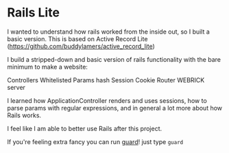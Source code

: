 # Rails Lite

I wanted to understand how rails worked from the inside out, so I built a basic version. This is based on Active Record Lite (https://github.com/buddylamers/active_record_lite) 

I build a stripped-down and basic version of rails functionality with the bare minimum to make a website:

Controllers
Whitelisted Params hash
Session Cookie
Router
WEBRICK server

I learned how ApplicationController renders and uses sessions, how to parse params with regular expressions, and in general a lot more about how Rails works.

I feel like I am able to better use Rails after this project.

If you're feeling extra fancy you can run [guard](https://github.com/guard/guard)!
just type `guard`